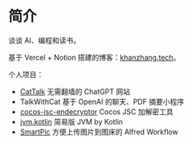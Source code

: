 # 简介

谈谈 AI、编程和读书。

基于 Vercel + Notion 搭建的博客：[khanzhang.tech](https://www.khanzhang.tech/)。

个人项目：
- [CatTalk](https://www.cattalk.club/) 无需翻墙的 ChatGPT 网站
- TalkWithCat 基于 OpenAI 的聊天、PDF 摘要小程序
- [cocos-jsc-endecryptor](https://github.com/OEDx/cocos-jsc-endecryptor) Cocos JSC 加解密工具
- [jvm.kotlin](https://github.com/QinGeneral/jvm.kotlin) 简易版 JVM by Kotlin
- [SmartPic](https://github.com/QinGeneral/SmartPic) 方便上传图片到图床的 Alfred Workflow